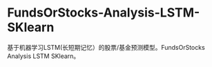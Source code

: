 # FundsOrStocks-Analysis-LSTM-SKlearn
基于机器学习LSTM(长短期记忆）的股票/基金预测模型。FundsOrStocks Analysis LSTM SKlearn。
